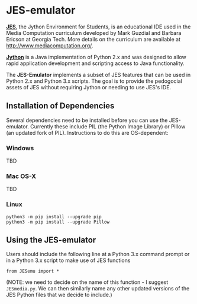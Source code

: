 # JES-emulator

[**JES**](https://github.com/gatech-csl/jes), the Jython Environment for Students, is an educational IDE used in the Media Computation curriculum developed by Mark Guzdial and Barbara Ericson at Georgia Tech. More details on the curriculum are available at http://www.mediacomputation.org/.  

[**Jython**](https://www.jython.org/) is a Java implementation of Python 2.x and was designed to allow rapid application development and scripting access to Java functionality.

The **JES-Emulator** implements a subset of JES features that can be used in Python 2.x and Python 3.x scripts.  The goal is to provide the pedogocial assets of JES without requiring Jython or needing to use JES's IDE.

## Installation of Dependencies

Several dependencies need to be installed before you can use the JES-emulator.  Currently these include PIL (the Python Image Library) or Pillow (an updated fork of PIL).  Instructions to do this are OS-dependent:

### Windows

TBD

### Mac OS-X

TBD

### Linux
```
python3 -m pip install --upgrade pip
python3 -m pip install --upgrade Pillow
```

## Using the JES-emulator

Users should include the following line at a Python 3.x command prompt
or in a Python 3.x script to make use of JES functions
```
from JESemu import *
```
(NOTE: we need to decide on the name of this function - I suggest `JESmedia.py`.  We can then similarly name any other updated versions of the JES Python files that we decide to include.)